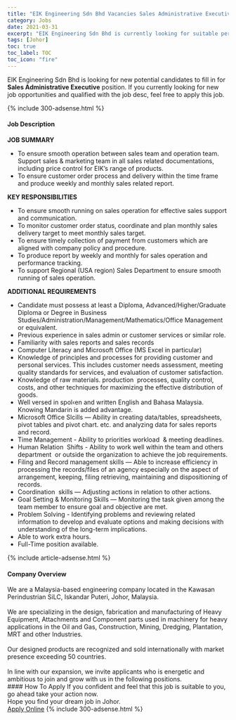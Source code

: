 ```yaml
---
title: "EIK Engineering Sdn Bhd Vacancies Sales Administrative Executive" 
category: Jobs 
date: 2021-03-31 
excerpt: "EIK Engineering Sdn Bhd is currently looking for suitable person to fill in the Sales Administrative Executive which based in Johor" 
tags: [Johor] 
toc: true 
toc_label: TOC 
toc_icon: "fire" 
--- 
```


<p>EIK Engineering Sdn Bhd is looking for new potential candidates to fill in for <b>Sales Administrative Executive</b> position. If you currently looking for new job opportunities and qualified with the job desc, feel free to apply this job.
</p>{% include 300-adsense.html %} 
<div><div><h4>Job Description</h4></div><div><div><span><div><div><div><strong>JOB SUMMARY</strong></div><ul><li>To ensure smooth operation between sales team and operation team. Support sales &amp; marketing team in all sales related documentations, including price control for EIK&#8217;s range of products.</li><li>To ensure customer order process and delivery within the time frame and produce weekly and monthly sales related report.</li></ul><div><strong>KEY RESPONSIBILITIES</strong></div><ul><li>To ensure smooth running on sales operation for effective sales support and communication.</li><li>To monitor customer order status, coordinate and plan monthly sales delivery target to meet monthly sales target.</li><li>To ensure timely collection of payment from customers which are aligned with company policy and procedure.</li><li>To produce report by weekly and monthly for sales operation and performance tracking.</li><li>To support Regional (USA region) Sales Department to ensure smooth running of sales operation.</li></ul><div><strong>ADDITIONAL REQUIREMENTS</strong></div><ul><li>Candidate must possess at least a Diploma, Advanced/Higher/Graduate Diploma or Degree in Business Studies/Administration/Management/Mathematics/Office Management or equivalent.</li><li>Previous experience in sales admin or customer services or similar role.</li><li>Familiarity with sales reports and sales records</li><li>Computer Literacy and Microsoft Office (MS Excel in particular)</li><li>Knowledge of principles and processes for providing customer and personal services. This includes customer needs assessment, meeting quality standards for services, and evaluation of customer satisfaction.</li><li>Knowledge of raw materials. production&#160; processes, quality control, costs, and other techniques for maximizing the effective distribution of goods.</li><li>Well versed in spol&#8249;en and written English and Bahasa Malaysia. Knowing Mandarin is added advantage.</li><li>Microsoft Office Slcills &#8212; Ability in creating data/tables, spreadsheets, pivot tables and pivot chart. etc. and analyzing data for sales reports and record.</li><li>Time Management - Ability to priorities workload&#160; &amp; meeting deadlines.</li><li>Human Relation&#160; Shifts - Ability to work well within the team and others department&#160; or outside the organization to achieve the job requirements.</li><li>Filing and Record management skills &#8212; Able to increase efficiency in processing the records/files of an agency especially on the aspect of arrangement, keeping, filing retrieving, maintaining and dispositioning of records.</li><li>Coordination&#160; skills &#8212; Adjusting actions in relation to other actions.</li><li>Goal Setting &amp; Monitoring Skills &#8212; Monitoring the task given among the team member to ensure goal and objective are met.</li><li>Problem Solving - Identifying problems and reviewing related information to develop and evaluate options and making decisions with understanding of the long-term implications.</li><li>Able to work extra hours.</li><li>Full-Time position available.</li></ul></div></div></span></div></div></div> 
{% include article-adsense.html %} 
<div><div><h4>Company Overview</h4></div><div><div><span><div><div>
	We are a Malaysia-based engineering company located in the Kawasan Perindustrian SiLC, Iskandar Puteri,&#160;Johor, Malaysia.</div>
<div>
<br>
	We are specializing in the design, fabrication and manufacturing of Heavy Equipment, Attachments and Component parts used in machinery for heavy applications in the Oil and Gas, Construction, Mining, Dredging, Plantation, MRT and other Industries.</div>
<div>
<br>
	Our designed products&#160;are recognized and sold internationally with market presence exceeding 50 countries.</div>
<div>
<br>
	In line with our expansion, we invite applicants who is energetic and ambitious to join and grow with us in the following positions.</div></div></span></div></div></div> 
#### How To Apply 
If you confident and feel that this job is suitable to you, go ahead take your action now. <br/> 
Hope you find your dream job in Johor. <br/> 
<a href="https://www.jobstreet.com.my/en/job/sales-administrative-executive-4521299?jobId=jobstreet-my-job-4521299&" class="btn btn--info" target="_blank" rel="nofollow noopenner">Apply Online</a> 
{% include 300-adsense.html %} 